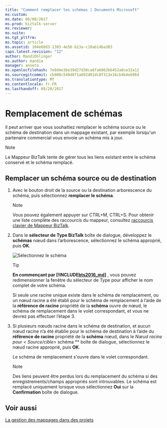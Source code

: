 ```yaml
---
title: "Comment remplacer les schémas | Documents Microsoft"
ms.custom: 
ms.date: 06/08/2017
ms.prod: biztalk-server
ms.reviewer: 
ms.suite: 
ms.tgt_pltfrm: 
ms.topic: article
ms.assetid: 104e60d3-1303-4e56-b13a-c10ab14ba383
caps.latest.revision: "12"
author: MandiOhlinger
ms.author: mandia
manager: anneta
ms.openlocfilehash: 7e8d4e3be39d27d30ca8fa6062bb452a8ce32a12
ms.sourcegitcommit: cb908c540d8f1a692d01dc8f313e16cb4b4e696d
ms.translationtype: MT
ms.contentlocale: fr-FR
ms.lasthandoff: 09/20/2017
---
```

# <a name="how-to-replace-schemas"></a>Remplacement de schémas
Il peut arriver que vous souhaitiez remplacer le schéma source ou le schéma de destination dans un mappage existant, par exemple lorsqu'un partenaire commercial vous envoie un schéma mis à jour.  
  
> [!NOTE]
>  Le Mappeur BizTalk tente de gérer tous les liens existant entre le schéma conservé et le schéma remplacé.  
  
## <a name="replace-a-source-or-destination-schema"></a>Remplacer un schéma source ou de destination  
  
1.  Avec le bouton droit de la source ou la destination arborescence du schéma, puis sélectionnez **remplacer le schéma**.  
  
    > [!NOTE]
    >  Vous pouvez également appuyer sur CTRL+M, CTRL+S. Pour obtenir une liste complète des raccourcis du mappeur, consultez [raccourcis clavier de Mappeur BizTalk](../core/biztalk-mapper-keyboard-shortcuts.md).  
  
2.  Dans le **sélecteur de Type BizTalk** boîte de dialogue, développez le **schémas** nœud dans l’arborescence, sélectionnez le schéma approprié, puis **OK**.  
  
     ![Sélectionnez le schéma](../core/media/biztalk-typepicker.gif "BizTalk_TypePicker")  

    > [!TIP] 
    > **En commençant par [!INCLUDE[bts2016_md](../includes/bts2016-md.md)]** , vous pouvez redimensionner la fenêtre du sélecteur de Type pour afficher le nom complet de votre schéma.
      
     Si seule une racine unique existe dans le schéma de remplacement, ou un nœud racine a été établi pour le schéma de remplacement à l’aide de la **référence de racine** propriété de la **schéma** ouvre de nœud, le schéma de remplacement dans le volet correspondant, et vous ne devrez pas effectuer l’étape 3.  
  
3.  Si plusieurs nœuds racine dans le schéma de destination, et aucun nœud racine n’a été établie pour le schéma de destination à l’aide du **référence de racine** propriété de la **schéma** nœud, dans le  **Nœud racine pour \<* Source/cible*> schéma ** boîte de dialogue, sélectionnez le nœud racine approprié, puis **OK**.  
  
     Le schéma de remplacement s'ouvre dans le volet correspondant.  
  
    > [!NOTE]
    >  Des liens peuvent être perdus lors du remplacement du schéma si des enregistrements/champs appropriés sont introuvables. Le schéma est remplacé uniquement lorsque vous sélectionnez **Oui** sur la **Confirmation** boîte de dialogue.  
  
## <a name="see-also"></a>Voir aussi  
 [La gestion des mappages dans des projets](../core/managing-maps-within-projects.md)